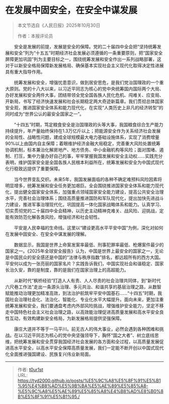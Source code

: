 # 在发展中固安全，在安全中谋发展


> 本文节选自《人民日报》2025年10月30日
>
> 作者：本报评论员

　　安全是发展的前提，发展是安全的保障。党的二十届四中全会把“坚持统筹发展和安全”列为“十五五”时期经济社会发展必须遵循的一条重要原则，把“国家安全屏障更加巩固”列为主要目标之一，围绕统筹发展和安全作出一系列战略部署，这对于以新安全格局保障新发展格局、确保基本实现社会主义现代化取得决定性进展具有重大指导作用。

　　统筹发展和安全，增强忧患意识，做到居安思危，是我们党治国理政的一个重大原则。党的十八大以来，以习近平同志为核心的党中央统筹国内国际两个大局、办好发展和安全两件大事，团结带领全党全国各族人民化危机、闯难关、应变局、开新局，书写了经济快速发展和社会长期稳定两大奇迹新篇章。我们贯彻总体国家安全观，推进国家安全体系和能力现代化，在实现“人类历史上非凡的经济转型”的同时成为“世界公认的最安全国家之一”。

　　“十四五”时期，笃定粮食安全是治国理政的头等大事，我国粮食综合生产能力持续提升，年产量始终保持在1.3万亿斤以上；把能源安全作为关系经济社会发展的全局性、战略性问题，建成全球规模最大电力基础设施体系，实现了消费增量90%以上由国内自主保障；着眼维护经济金融大局稳定，完善重大风险处置统筹协调机制，标本兼治化解房地产、地方债务、中小金融机构等风险；面对围堵、遏制、打压，集中力量办好自己的事，牢牢掌握我国发展和安全主动权……实践充分表明，维护国家安全是全国各族人民根本利益所在，统筹发展和安全为中国式现代化行稳致远提供了重要保障。

　　当今世界变乱交织。未来5年，我国发展面临的各种不确定难预料风险因素将明显增多，统筹发展和安全任务更加艰巨。全会围绕推进国家安全体系和能力现代化，提出健全国家安全体系，加强重点领域国家安全能力建设，提高公共安全治理水平，完善社会治理体系；围绕高质量推进国防和军队现代化，提出加快先进战斗力建设，推进军事治理现代化，巩固提高一体化国家战略体系和能力。认真学习、切实贯彻党的二十届四中全会精神，以历史主动精神克难关、战风险、迎挑战，定能有效防范化解各类风险，增强经济和社会韧性。

　　平安是人民幸福的生命线。这里以“建设更高水平平安中国”为例，深化对如何在发展中固安全、在安全中谋发展的理解。

　　数据显示，我国是世界上命案发案率最低、刑事犯罪率最低、枪爆案件最少的国家之一。《2025年全球安全报告》认为，中国是世界上最安全的国家之一，无论是中国民众的安全感还是中国的“法律与秩序指数”排名，都远超所有的西方大国。平安何以成为一张亮丽的国家名片？实践告诉我们，中国实现社会和谐稳定、国家长治久安，靠的是制度，靠的是我们在国家治理上的高超能力。

　　从新时代“枫桥经验”打造人人有责、人人尽责的社会治理共同体，到“新时代六尺巷工作法”走出一条源头治理、多元共治、和谐共享的基层治理之路，从数智赋能推动治理更加精准高效，到法治护航筑牢平安中国基石……“十四五”时期，我国社会治理社会化、法治化、智能化、专业化水平大幅提升。面向未来，更加注重统筹发展和安全，我们要通盘考虑内外部风险挑战，增强维护安全能力，坚定不移走中国特色社会主义社会治理之路，以高效能治理促进高质量发展和高水平安全良性互动，有效构建新安全格局，为新发展格局提供坚强保障。

　　康庄大道并不等于一马平川。前无古人的伟大事业，必然会遇到各种困难和挑战。在以习近平同志为核心的党中央坚强领导下，胸怀“国之大者”、树立底线思维，把统筹发展和安全贯穿我国经济社会发展的各方面和全过程，以高质量发展促进高水平安全，以高水平安全保障高质量发展，我们一定能不断开创以中国式现代化全面推进强国建设、民族复兴伟业新局面。

---

> 作者: [t0ur1st](https://github.com/tyd2000)  
> URL: https://tyd2000.github.io/posts/%E5%9C%A8%E5%8F%91%E5%B1%95%E4%B8%AD%E5%9B%BA%E5%AE%89%E5%85%A8-%E5%9C%A8%E5%AE%89%E5%85%A8%E4%B8%AD%E8%B0%8B%E5%8F%91%E5%B1%95./  

